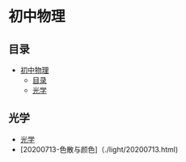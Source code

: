 # 初中物理

## 目录

<!-- @import "[TOC]" {cmd="toc" depthFrom=1 depthTo=6 orderedList=false} -->

<!-- code_chunk_output -->

- [初中物理](#初中物理)
  - [目录](#目录)
  - [光学](#光学)

<!-- /code_chunk_output -->

## 光学

* [光学](./light/20200113.html)
* [20200713-色散与颜色]（./light/20200713.html)